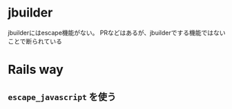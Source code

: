 

# jbuilder

jbuilderにはescape機能がない。
PRなどはあるが、jbuilderでする機能ではないことで断られている

# Rails way

## `escape_javascript` を使う